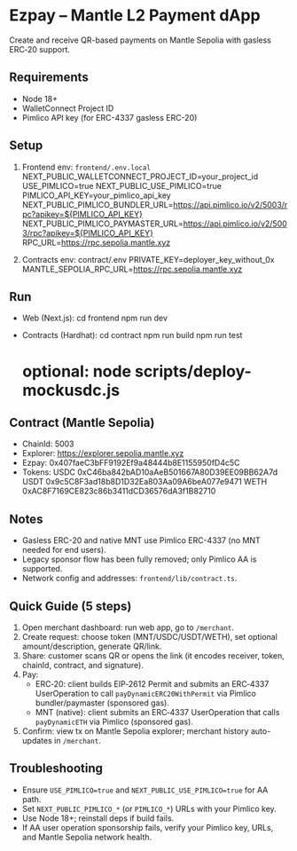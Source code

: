 # Ezpay – Mantle L2 Payment dApp

Create and receive QR-based payments on Mantle Sepolia with gasless ERC‑20 support.

## Requirements
- Node 18+
- WalletConnect Project ID
- Pimlico API key (for ERC-4337 gasless ERC-20)

## Setup
1) Frontend env: `frontend/.env.local`
   NEXT_PUBLIC_WALLETCONNECT_PROJECT_ID=your_project_id
   USE_PIMLICO=true
   NEXT_PUBLIC_USE_PIMLICO=true
   PIMLICO_API_KEY=your_pimlico_api_key
   NEXT_PUBLIC_PIMLICO_BUNDLER_URL=https://api.pimlico.io/v2/5003/rpc?apikey=${PIMLICO_API_KEY}
   NEXT_PUBLIC_PIMLICO_PAYMASTER_URL=https://api.pimlico.io/v2/5003/rpc?apikey=${PIMLICO_API_KEY}
   RPC_URL=https://rpc.sepolia.mantle.xyz

2) Contracts env: contract/.env
   PRIVATE_KEY=deployer_key_without_0x
   MANTLE_SEPOLIA_RPC_URL=https://rpc.sepolia.mantle.xyz

## Run
- Web (Next.js):
  cd frontend
  npm run dev

- Contracts (Hardhat):
  cd contract
  npm run build
  npm run test
  # optional: node scripts/deploy-mockusdc.js

## Contract (Mantle Sepolia)
- ChainId: 5003
- Explorer: https://explorer.sepolia.mantle.xyz
- Ezpay: 0x407faeC3bFF9192Ef9a48444b8E1155950fD4c5C
- Tokens:
  USDC 0xC46ba842bAD10aAeB501667A80D39EE09BB62A7d
  USDT 0x9c5C8F3ad18b8D1D32Ea803Aa09A6beA077e9471
  WETH 0xAC8F7169CE823c86b3411dCD36576dA3f1B82710

## Notes
- Gasless ERC-20 and native MNT use Pimlico ERC-4337 (no MNT needed for end users).
- Legacy sponsor flow has been fully removed; only Pimlico AA is supported.
- Network config and addresses: `frontend/lib/contract.ts`.

## Quick Guide (5 steps)
1) Open merchant dashboard: run web app, go to `/merchant`.
2) Create request: choose token (MNT/USDC/USDT/WETH), set optional amount/description, generate QR/link.
3) Share: customer scans QR or opens the link (it encodes receiver, token, chainId, contract, and signature).
4) Pay:
   - ERC‑20: client builds EIP‑2612 Permit and submits an ERC‑4337 UserOperation to call `payDynamicERC20WithPermit` via Pimlico bundler/paymaster (sponsored gas).
   - MNT (native): client submits an ERC‑4337 UserOperation that calls `payDynamicETH` via Pimlico (sponsored gas).
5) Confirm: view tx on Mantle Sepolia explorer; merchant history auto-updates in `/merchant`.

## Troubleshooting
- Ensure `USE_PIMLICO=true` and `NEXT_PUBLIC_USE_PIMLICO=true` for AA path.
- Set `NEXT_PUBLIC_PIMLICO_*` (or `PIMLICO_*`) URLs with your Pimlico key.
- Use Node 18+; reinstall deps if build fails.
- If AA user operation sponsorship fails, verify your Pimlico key, URLs, and Mantle Sepolia network health.